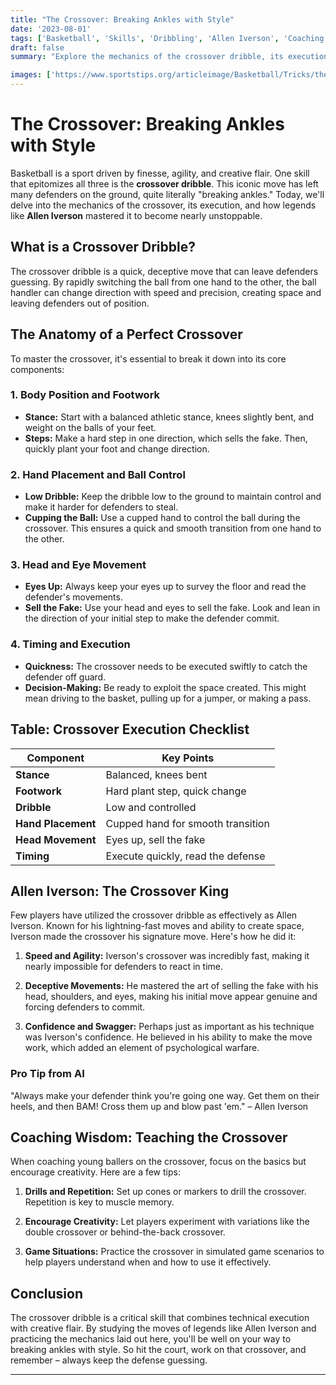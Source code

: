 ```yaml
---
title: "The Crossover: Breaking Ankles with Style"
date: '2023-08-01'
tags: ['Basketball', 'Skills', 'Dribbling', 'Allen Iverson', 'Coaching', 'Techniques', 'Player Tips', 'Crossover Dribble']
draft: false
summary: "Explore the mechanics of the crossover dribble, its execution, and how players like Allen Iverson used it to create space."

images: ['https://www.sportstips.org/articleimage/Basketball/Tricks/the_crossover_breaking_ankles_with_style.webp']
---
```


# The Crossover: Breaking Ankles with Style

Basketball is a sport driven by finesse, agility, and creative flair. One skill that epitomizes all three is the **crossover dribble**. This iconic move has left many defenders on the ground, quite literally "breaking ankles." Today, we'll delve into the mechanics of the crossover, its execution, and how legends like **Allen Iverson** mastered it to become nearly unstoppable.

## What is a Crossover Dribble?
The crossover dribble is a quick, deceptive move that can leave defenders guessing. By rapidly switching the ball from one hand to the other, the ball handler can change direction with speed and precision, creating space and leaving defenders out of position.

## The Anatomy of a Perfect Crossover
To master the crossover, it's essential to break it down into its core components:

### 1. Body Position and Footwork
- **Stance:** Start with a balanced athletic stance, knees slightly bent, and weight on the balls of your feet.
- **Steps:** Make a hard step in one direction, which sells the fake. Then, quickly plant your foot and change direction.

### 2. Hand Placement and Ball Control
- **Low Dribble:** Keep the dribble low to the ground to maintain control and make it harder for defenders to steal.
- **Cupping the Ball:** Use a cupped hand to control the ball during the crossover. This ensures a quick and smooth transition from one hand to the other.

### 3. Head and Eye Movement
- **Eyes Up:** Always keep your eyes up to survey the floor and read the defender's movements.
- **Sell the Fake:** Use your head and eyes to sell the fake. Look and lean in the direction of your initial step to make the defender commit.

### 4. Timing and Execution
- **Quickness:** The crossover needs to be executed swiftly to catch the defender off guard.
- **Decision-Making:** Be ready to exploit the space created. This might mean driving to the basket, pulling up for a jumper, or making a pass.

## Table: Crossover Execution Checklist

| Component              | Key Points                        |
|------------------------|-----------------------------------|
| **Stance**             | Balanced, knees bent              |
| **Footwork**           | Hard plant step, quick change     |
| **Dribble**            | Low and controlled                |
| **Hand Placement**     | Cupped hand for smooth transition |
| **Head Movement**      | Eyes up, sell the fake            |
| **Timing**             | Execute quickly, read the defense |

## Allen Iverson: The Crossover King

Few players have utilized the crossover dribble as effectively as Allen Iverson. Known for his lightning-fast moves and ability to create space, Iverson made the crossover his signature move. Here's how he did it:

1. **Speed and Agility:** Iverson's crossover was incredibly fast, making it nearly impossible for defenders to react in time.
   
2. **Deceptive Movements:** He mastered the art of selling the fake with his head, shoulders, and eyes, making his initial move appear genuine and forcing defenders to commit.

3. **Confidence and Swagger:** Perhaps just as important as his technique was Iverson's confidence. He believed in his ability to make the move work, which added an element of psychological warfare.

### Pro Tip from AI
"Always make your defender think you're going one way. Get them on their heels, and then BAM! Cross them up and blow past 'em." – Allen Iverson

## Coaching Wisdom: Teaching the Crossover

When coaching young ballers on the crossover, focus on the basics but encourage creativity. Here are a few tips:

1. **Drills and Repetition:** Set up cones or markers to drill the crossover. Repetition is key to muscle memory.
   
2. **Encourage Creativity:** Let players experiment with variations like the double crossover or behind-the-back crossover.

3. **Game Situations:** Practice the crossover in simulated game scenarios to help players understand when and how to use it effectively.

## Conclusion

The crossover dribble is a critical skill that combines technical execution with creative flair. By studying the moves of legends like Allen Iverson and practicing the mechanics laid out here, you'll be well on your way to breaking ankles with style. So hit the court, work on that crossover, and remember – always keep the defense guessing.

---

